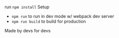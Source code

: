 run `npm install`
Setup
- `npm run` to run in dev mode w/ webpack dev server
- `npm run build` to build for production

Made by devs for devs

